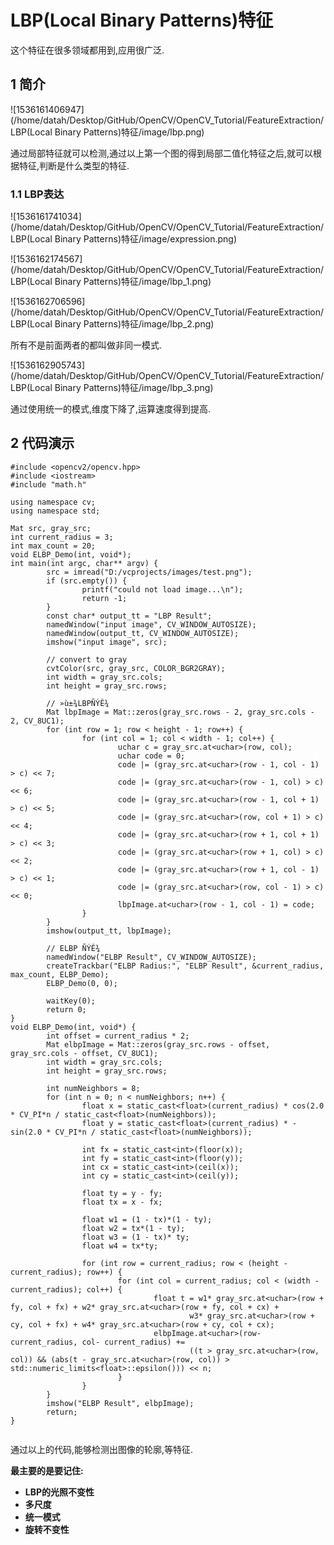 

# LBP(Local Binary Patterns)特征

这个特征在很多领域都用到,应用很广泛.

## 1 简介

![1536161406947](/home/datah/Desktop/GitHub/OpenCV/OpenCV_Tutorial/FeatureExtraction/LBP(Local Binary Patterns)特征/image/lbp.png)

通过局部特征就可以检测,通过以上第一个图的得到局部二值化特征之后,就可以根据特征,判断是什么类型的特征.

### 1.1 LBP表达

![1536161741034](/home/datah/Desktop/GitHub/OpenCV/OpenCV_Tutorial/FeatureExtraction/LBP(Local Binary Patterns)特征/image/expression.png)

![1536162174567](/home/datah/Desktop/GitHub/OpenCV/OpenCV_Tutorial/FeatureExtraction/LBP(Local Binary Patterns)特征/image/lbp_1.png)

![1536162706596](/home/datah/Desktop/GitHub/OpenCV/OpenCV_Tutorial/FeatureExtraction/LBP(Local Binary Patterns)特征/image/lbp_2.png)

所有不是前面两者的都叫做非同一模式.

![1536162905743](/home/datah/Desktop/GitHub/OpenCV/OpenCV_Tutorial/FeatureExtraction/LBP(Local Binary Patterns)特征/image/lbp_3.png)

通过使用统一的模式,维度下降了,运算速度得到提高.

## 2 代码演示

```
#include <opencv2/opencv.hpp>
#include <iostream>
#include "math.h"

using namespace cv;
using namespace std;

Mat src, gray_src;
int current_radius = 3;
int max_count = 20;
void ELBP_Demo(int, void*);
int main(int argc, char** argv) {
        src = imread("D:/vcprojects/images/test.png");
        if (src.empty()) {
                printf("could not load image...\n");
                return -1;
        }
        const char* output_tt = "LBP Result";
        namedWindow("input image", CV_WINDOW_AUTOSIZE);
        namedWindow(output_tt, CV_WINDOW_AUTOSIZE);
        imshow("input image", src);

        // convert to gray
        cvtColor(src, gray_src, COLOR_BGR2GRAY);
        int width = gray_src.cols;
        int height = gray_src.rows;

        // »ù±¾LBPÑÝÊ¾
        Mat lbpImage = Mat::zeros(gray_src.rows - 2, gray_src.cols - 2, CV_8UC1);
        for (int row = 1; row < height - 1; row++) {
                for (int col = 1; col < width - 1; col++) {
                        uchar c = gray_src.at<uchar>(row, col);
                        uchar code = 0;
                        code |= (gray_src.at<uchar>(row - 1, col - 1) > c) << 7;
                        code |= (gray_src.at<uchar>(row - 1, col) > c) << 6;
                        code |= (gray_src.at<uchar>(row - 1, col + 1) > c) << 5;
                        code |= (gray_src.at<uchar>(row, col + 1) > c) << 4;
                        code |= (gray_src.at<uchar>(row + 1, col + 1) > c) << 3;
                        code |= (gray_src.at<uchar>(row + 1, col) > c) << 2;
                        code |= (gray_src.at<uchar>(row + 1, col - 1) > c) << 1;
                        code |= (gray_src.at<uchar>(row, col - 1) > c) << 0;
                        lbpImage.at<uchar>(row - 1, col - 1) = code;
                }
        }
        imshow(output_tt, lbpImage);

        // ELBP ÑÝÊ¾
        namedWindow("ELBP Result", CV_WINDOW_AUTOSIZE);
        createTrackbar("ELBP Radius:", "ELBP Result", &current_radius, max_count, ELBP_Demo);
        ELBP_Demo(0, 0);

        waitKey(0);
        return 0;
}
void ELBP_Demo(int, void*) {
        int offset = current_radius * 2;
        Mat elbpImage = Mat::zeros(gray_src.rows - offset, gray_src.cols - offset, CV_8UC1);
        int width = gray_src.cols;
        int height = gray_src.rows;

        int numNeighbors = 8;
        for (int n = 0; n < numNeighbors; n++) {
                float x = static_cast<float>(current_radius) * cos(2.0 * CV_PI*n / static_cast<float>(numNeighbors));
                float y = static_cast<float>(current_radius) * -sin(2.0 * CV_PI*n / static_cast<float>(numNeighbors));

                int fx = static_cast<int>(floor(x));
                int fy = static_cast<int>(floor(y));
                int cx = static_cast<int>(ceil(x));
                int cy = static_cast<int>(ceil(y));

                float ty = y - fy;
                float tx = x - fx;

                float w1 = (1 - tx)*(1 - ty);
                float w2 = tx*(1 - ty);
                float w3 = (1 - tx)* ty;
                float w4 = tx*ty;

                for (int row = current_radius; row < (height - current_radius); row++) {
                        for (int col = current_radius; col < (width - current_radius); col++) {
                                float t = w1* gray_src.at<uchar>(row + fy, col + fx) + w2* gray_src.at<uchar>(row + fy, col + cx) +
                                        w3* gray_src.at<uchar>(row + cy, col + fx) + w4* gray_src.at<uchar>(row + cy, col + cx);
                                elbpImage.at<uchar>(row- current_radius, col- current_radius) +=
                                        ((t > gray_src.at<uchar>(row, col)) && (abs(t - gray_src.at<uchar>(row, col)) > std::numeric_limits<float>::epsilon())) << n;
                        }
                }
        }
        imshow("ELBP Result", elbpImage);
        return;
}
                                                  
```

通过以上的代码,能够检测出图像的轮廓,等特征.

**最主要的是要记住:** 

- **LBP的光照不变性**
- **多尺度**
- **统一模式**
- **旋转不变性**

